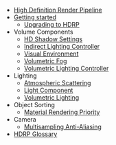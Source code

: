 * [High Definition Render Pipeline](index)
* [Getting started](Getting-started-with-HDRP)
  * [Upgrading to HDRP](Upgrading-To-HDRP)
* Volume Components
  * [HD Shadow Settings](HD-Shadow-Settings)
  * [Indirect Lighting Controller](Indirect-Lighting-Controller)
  * [Visual Environment](Visual-Environment)
  * [Volumetric Fog](Volumetric-Fog)
  * [Volumetric Lighting Controller](Volumetric-Lighting-Controller)
* Lighting
  * [Atmospheric Scattering](Atmospheric-Scattering)
  * [Light Component](Light-Component)
  * [Volumetric Lighting](Volumetric-Lighting)
* Object Sorting
  * [Material Rendering Priority](Material-Rendering-Priority)
* Camera
  * [Multisampling Anti-Aliasing](MSAA)
* [HDRP Glossary](Glossary)

